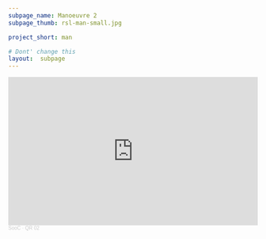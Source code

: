 ```yaml
---
subpage_name: Manoeuvre 2
subpage_thumb: rsl-man-small.jpg

project_short: man

# Dont' change this
layout:  subpage
---
```


<iframe width="100%" height="300" scrolling="no" frameborder="no" allow="autoplay" src="https://w.soundcloud.com/player/?url=https%3A//api.soundcloud.com/tracks/1142570938&color=%23ff5500&auto_play=true&hide_related=true&show_comments=true&show_user=true&show_reposts=false&show_teaser=false&visual=true"></iframe><div style="font-size: 10px; color: #cccccc;line-break: anywhere;word-break: normal;overflow: hidden;white-space: nowrap;text-overflow: ellipsis; font-family: Interstate,Lucida Grande,Lucida Sans Unicode,Lucida Sans,Garuda,Verdana,Tahoma,sans-serif;font-weight: 100;"><a href="https://soundcloud.com/soocities" title="SooC" target="_blank" style="color: #cccccc; text-decoration: none;">SooC</a> · <a href="https://soundcloud.com/soocities/qr-02" title="QR 02" target="_blank" style="color: #cccccc; text-decoration: none;">QR 02</a></div>
